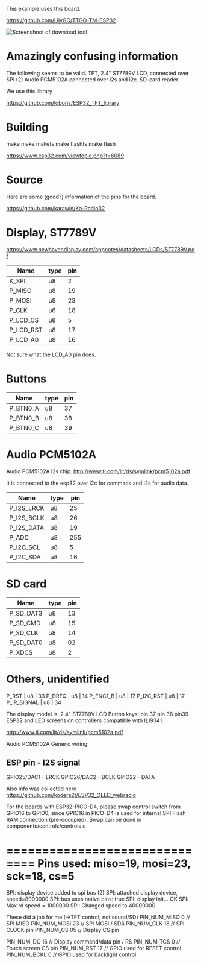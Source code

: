 This example uses this board.

https://github.com/LilyGO/TTGO-TM-ESP32

![Screenshoot of download tool](https://raw.githubusercontent.com/Ebiroll/qemu_esp32/master/examples/44_pio_tmthing/TM.jpg)


# Amazingly confusing information
The following seems to be valid.
TFT, 2.4" ST7789V LCD, connected over SPI (2)
Audio PCM5102A connected over i2s and i2c.
SD-card reader.


We use this library

https://github.com/loboris/ESP32_TFT_library

# Building

make
make makefs
make flashfs
make flash

https://www.esp32.com/viewtopic.php?t=6089

# Source
Here are some (good?) information of the pins for the board.

https://github.com/karawin/Ka-Radio32


# Display, ST7789V

https://www.newhavendisplay.com/appnotes/datasheets/LCDs/ST7789V.pdf

Name | type  | pin
-----| ------ | ----- 
K_SPI |	 	u8 | 	2
P_MISO	| u8 |	19
P_MOSI	| u8 |	23
P_CLK	| u8 |	18
P_LCD_CS	| u8 |	5
P_LCD_RST	| u8 |	17
P_LCD_A0	| u8 |	16

Not sure what the LCD_A0 pin does.


# Buttons 

Name | type  | pin
-----| ------ | ----- 
P_BTN0_A	| u8 |	37
P_BTN0_B	| u8 |	38
P_BTN0_C	| u8 |	39


# Audio PCM5102A

Audio PCM5102A i2s chip.
http://www.ti.com/lit/ds/symlink/pcm5102a.pdf

It is connected to the esp32 over i2c for commads and i2s for audio data. 


Name | type  | pin
-----| ------ | ----- 
P_I2S_LRCK	| u8 |	25
P_I2S_BCLK	| u8 |	26
P_I2S_DATA |  u8	| 19
P_ADC	| u8 |	255
P_I2C_SCL	| u8 |	5
P_I2C_SDA	| u8 |	16


# SD card
Name | type  | pin
-----| ------ | ----- 
P_SD_DAT3	| u8 |	13
P_SD_CMD	| u8 |	15
P_SD_CLK	| u8 |	14
P_SD_DAT0	| u8 |	02
P_XDCS	| u8 |	2

# Others, unidentified
P_RST	| u8 |	33
P_DREQ	| u8 |	14
P_ENC1_B	| u8 |	17
P_I2C_RST	| u8 |	17
P_IR_SIGNAL	| u8 |	34




The display model is: 2.4" ST7789V LCD
Button keys: pin 37 pin 38 pin39
ESP32 and LED screens on controllers compatible with ILI9341.




http://www.ti.com/lit/ds/symlink/pcm5102a.pdf


Audio PCM5102A Generic wiring:

ESP pin   - I2S signal
----------------------
GPIO25/DAC1   - LRCK
GPIO26/DAC2   - BCLK
GPIO22        - DATA


Also info was collected here
https://github.com/kodera2t/ESP32_OLED_webradio

For the boards with ESP32-PICO-D4, please swap control switch from GPIO16 to GPIO0, since GPIO16 in PICO-D4 is used for internal SPI Flash RAM connection (pre-occupied). Swap can be done in components/controls/controls.c


==============================
Pins used: miso=19, mosi=23, sck=18, cs=5
==============================

SPI: display device added to spi bus (2)
SPI: attached display device, speed=8000000
SPI: bus uses native pins: true
SPI: display init...
OK
SPI: Max rd speed = 1000000
SPI: Changed speed to 40000000



These did a job for me (->TFT control; not sound/SD)
PIN_NUM_MISO 0 // SPI MISO
PIN_NUM_MOSI 23 // SPI MOSI / SDA
PIN_NUM_CLK 18 // SPI CLOCK pin
PIN_NUM_CS 05 // Display CS pin

PIN_NUM_DC 16 // Display command/data pin / RS
PIN_NUM_TCS 0 // Touch screen CS pin
PIN_NUM_RST 17 // GPIO used for RESET control
PIN_NUM_BCKL 0 // GPIO used for backlight control